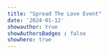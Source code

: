 ```yaml
---
title: "Spread The Love Event"
date: '2024-01-12'
showauthor: true
showAuthorsBadges : false 
showhero: true
---
```



